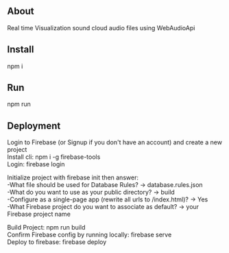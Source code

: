 

## About

Real time Visualization sound cloud audio files using WebAudioApi

## Install

npm i

## Run

npm run


## Deployment

Login to Firebase (or Signup if you don't have an account) and create a new project  
Install cli: npm i -g firebase-tools  
Login: firebase login  

Initialize project with firebase init then answer:  
-What file should be used for Database Rules? -> database.rules.json  
-What do you want to use as your public directory? -> build  
-Configure as a single-page app (rewrite all urls to /index.html)? -> Yes  
-What Firebase project do you want to associate as default? -> your Firebase project name  

Build Project: npm run build  
Confirm Firebase config by running locally: firebase serve  
Deploy to firebase: firebase deploy
